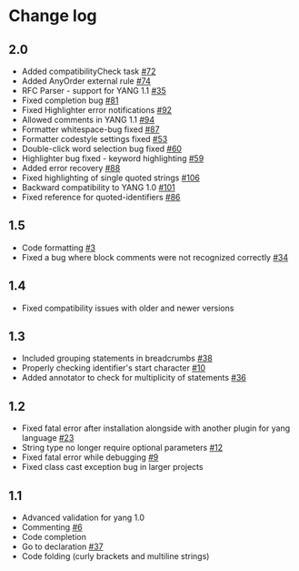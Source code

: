 # Change log

## 2.0

* Added compatibilityCheck task [#72](https://github.com/PANTHEONtech/YANGinator/issues/72)
* Added AnyOrder external rule [#74](https://github.com/PANTHEONtech/YANGinator/issues/74)
* RFC Parser - support for YANG 1.1 [#35](https://github.com/PANTHEONtech/YANGinator/issues/35)
* Fixed completion bug [#81](https://github.com/PANTHEONtech/YANGinator/issues/81)
* Fixed Highlighter error notifications [#92](https://github.com/PANTHEONtech/YANGinator/issues/92)
* Allowed comments in YANG 1.1 [#94](https://github.com/PANTHEONtech/YANGinator/issues/94)
* Formatter whitespace-bug fixed [#87](https://github.com/PANTHEONtech/YANGinator/issues/87)
* Formatter codestyle settings fixed [#53](https://github.com/PANTHEONtech/YANGinator/issues/53)
* Double-click word selection bug fixed [#60](https://github.com/PANTHEONtech/YANGinator/issues/60)
* Highlighter bug fixed - keyword highlighting [#59](https://github.com/PANTHEONtech/YANGinator/issues/59)
* Added error recovery [#88](https://github.com/PANTHEONtech/YANGinator/issues/88)
* Fixed highlighting of single quoted strings [#106](https://github.com/PANTHEONtech/YANGinator/issues/106)
* Backward compatibility to YANG 1.0 [#101](https://github.com/PANTHEONtech/YANGinator/issues/101)
* Fixed reference for quoted-identifiers [#86](https://github.com/PANTHEONtech/YANGinator/issues/86)

## 1.5

* Code formatting [#3](https://github.com/PANTHEONtech/YANGinator/issues/3)
* Fixed a bug where block comments were not recognized
  correctly [#34](https://github.com/PANTHEONtech/YANGinator/issues/34)

## 1.4

* Fixed compatibility issues with older and newer versions

## 1.3

* Included grouping statements in breadcrumbs [#38](https://github.com/PANTHEONtech/YANGinator/issues/38)
* Properly checking identifier's start character [#10](https://github.com/PANTHEONtech/YANGinator/issues/10)
* Added annotator to check for multiplicity of statements [#36](https://github.com/PANTHEONtech/YANGinator/pull/36)

## 1.2

* Fixed fatal error after installation alongside with another plugin for yang
  language [#23](https://github.com/PANTHEONtech/YANGinator/issues/23)
* String type no longer require optional parameters [#12](https://github.com/PANTHEONtech/YANGinator/issues/12)
* Fixed fatal error while debugging [#9](https://github.com/PANTHEONtech/YANGinator/issues/9)
* Fixed class cast exception bug in larger projects

## 1.1

* Advanced validation for yang 1.0
* Commenting [#6](https://github.com/PANTHEONtech/YANGinator/issues/6)
* Code completion
* Go to declaration [#37](https://github.com/PANTHEONtech/YANGinator/issues/37)
* Code folding (curly brackets and multiline strings)
